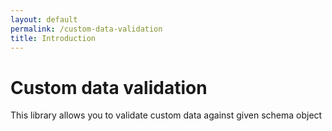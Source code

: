```yaml
---
layout: default
permalink: /custom-data-validation
title: Introduction
---
```


# Custom data validation

This library allows you to validate custom data against given schema object
